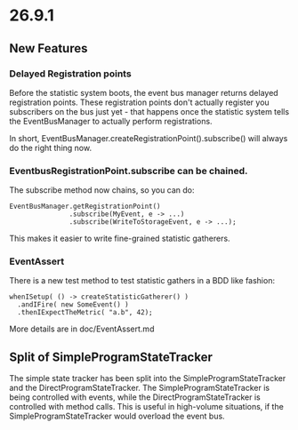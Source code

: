
# 26.9.1

## New Features

### Delayed Registration points

Before the statistic system boots, the event bus manager returns delayed 
registration points. These registration points don't actually register
you subscribers on the bus just yet - that happens once the statistic system
tells the EventBusManager to actually perform registrations.

In short, EventBusManager.createRegistrationPoint().subscribe() will 
always do the right thing now.

### EventbusRegistrationPoint.subscribe can be chained.

The subscribe method now chains, so you can do:

```
EventBusManager.getRegistrationPoint()
               .subscribe(MyEvent, e -> ...)
               .subscribe(WriteToStorageEvent, e -> ...);
```

This makes it easier to write fine-grained statistic gatherers.

### EventAssert

There is a new test method to test statistic gathers in a BDD like fashion:

```
whenISetup( () -> createStatisticGatherer() )
  .andIFire( new SomeEvent() )
  .thenIExpectTheMetric( "a.b", 42);
```

More details are in doc/EventAssert.md

## Split of SimpleProgramStateTracker

The simple state tracker has been split into the SimpleProgramStateTracker and the
DirectProgramStateTracker. The SimpleProgramStateTracker is being controlled with
events, while the DirectProgramStateTracker is controlled with method calls. This
is useful in high-volume situations, if the SimpleProgramStateTracker would
overload the event bus.
